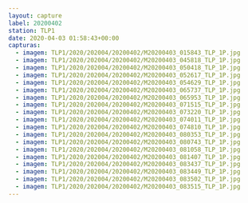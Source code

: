 ```yaml
---
layout: capture
label: 20200402
station: TLP1
date: 2020-04-03 01:58:43+00:00
capturas:
  - imagem: TLP1/2020/202004/20200402/M20200403_015843_TLP_1P.jpg
  - imagem: TLP1/2020/202004/20200402/M20200403_045818_TLP_1P.jpg
  - imagem: TLP1/2020/202004/20200402/M20200403_050418_TLP_1P.jpg
  - imagem: TLP1/2020/202004/20200402/M20200403_052617_TLP_1P.jpg
  - imagem: TLP1/2020/202004/20200402/M20200403_054629_TLP_1P.jpg
  - imagem: TLP1/2020/202004/20200402/M20200403_065737_TLP_1P.jpg
  - imagem: TLP1/2020/202004/20200402/M20200403_065953_TLP_1P.jpg
  - imagem: TLP1/2020/202004/20200402/M20200403_071515_TLP_1P.jpg
  - imagem: TLP1/2020/202004/20200402/M20200403_073220_TLP_1P.jpg
  - imagem: TLP1/2020/202004/20200402/M20200403_074011_TLP_1P.jpg
  - imagem: TLP1/2020/202004/20200402/M20200403_074810_TLP_1P.jpg
  - imagem: TLP1/2020/202004/20200402/M20200403_080353_TLP_1P.jpg
  - imagem: TLP1/2020/202004/20200402/M20200403_080743_TLP_1P.jpg
  - imagem: TLP1/2020/202004/20200402/M20200403_081058_TLP_1P.jpg
  - imagem: TLP1/2020/202004/20200402/M20200403_081407_TLP_1P.jpg
  - imagem: TLP1/2020/202004/20200402/M20200403_083437_TLP_1P.jpg
  - imagem: TLP1/2020/202004/20200402/M20200403_083449_TLP_1P.jpg
  - imagem: TLP1/2020/202004/20200402/M20200403_083502_TLP_1P.jpg
  - imagem: TLP1/2020/202004/20200402/M20200403_083515_TLP_1P.jpg
---
```

